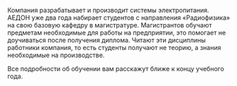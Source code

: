 Компания разрабатывает и производит системы электропитания. АЕДОН уже два года набирает студентов с направления «Радиофизика» на свою базовую кафедру в магистратуре. Магистрантов обучают предметам необходимые для работы на предприятии, это помогает не доучиваться после получения диплома. Читают эти дисциплины работники компания, то есть студенты получают не теорию, а знания необходимые на производстве.

Все подробности об обучении вам расскажут ближе к концу учебного года.